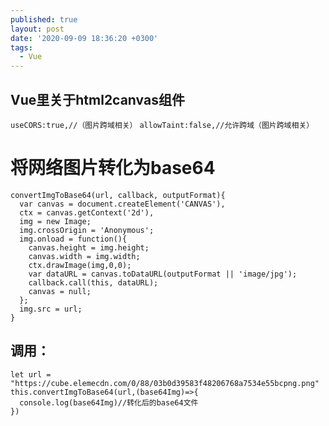 ```yaml
---
published: true
layout: post
date: '2020-09-09 18:36:20 +0300'
tags:
  - Vue
---
```

## Vue里关于html2canvas组件

`useCORS:true,//（图片跨域相关）`
`allowTaint:false,//允许跨域（图片跨域相关）`


# 将网络图片转化为base64

```
convertImgToBase64(url, callback, outputFormat){
  var canvas = document.createElement('CANVAS'),
  ctx = canvas.getContext('2d'),
  img = new Image;
  img.crossOrigin = 'Anonymous';
  img.onload = function(){
    canvas.height = img.height;
    canvas.width = img.width;
    ctx.drawImage(img,0,0);
    var dataURL = canvas.toDataURL(outputFormat || 'image/jpg');
    callback.call(this, dataURL);
    canvas = null; 
  };
  img.src = url;
}
```
## 调用：
```
let url = "https://cube.elemecdn.com/0/88/03b0d39583f48206768a7534e55bcpng.png"
this.convertImgToBase64(url,(base64Img)=>{
  console.log(base64Img)//转化后的base64文件
})
```
